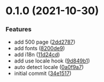 # 0.1.0 (2021-10-30)


### Features

* add 500 page ([2dd2787](https://github.com/SugarF0x/fallback/commit/2dd27870a961be7d56d9f2dacaabbcab651482bf))
* add fonts ([8200de9](https://github.com/SugarF0x/fallback/commit/8200de9a674997d09d92681e39a8838a4cfe613a))
* add i18n ([11d24cd](https://github.com/SugarF0x/fallback/commit/11d24cd94e62671c63e745f5b926d42ca7072e15))
* add use locale hook ([9d849b1](https://github.com/SugarF0x/fallback/commit/9d849b13f0f9b1f0c74eaf7dd6af4c87bbce2efb))
* auto detect locale ([0a0f9a7](https://github.com/SugarF0x/fallback/commit/0a0f9a717327ad78c090a84dcd4681c2e95c13f0))
* initial commit ([34e1517](https://github.com/SugarF0x/fallback/commit/34e1517761b386466d99c9dc7b0231f6a9cb011a))



